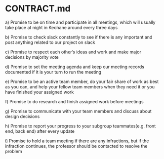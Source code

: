 # CONTRACT.md 

a) Promise to be on time and participate in all meetings, which will usually take place at night in Keohane around every three days

b) Promise to check slack constantly to see if there is any important and post anything related to our project on slack

c) Promise to respect each other’s ideas and work and make major decisions by majority vote

d) Promise to set the meeting agenda and keep our meeting records documented if it is your turn to run the meeting

e) Promise to be an active team member, do your fair share of work as best as you can, and help your fellow team members when they need it or you have finished your assigned work

f) Promise to do research and finish assigned work before meetings

g) Promise to communicate with your team members and discuss about design decisions

h) Promise to report your progress to your subgroup teammates(e.g. front end, back end) after every update

i) Promise to hold a team meeting if there are any infractions, but if the infraction continues, the professor should be contacted to resolve the problem
